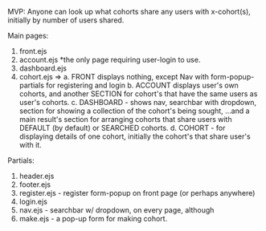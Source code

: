MVP: Anyone can look up what cohorts share any users with x-cohort(s), initially by number of users shared.

Main pages:
1. front.ejs
2. account.ejs *the only page requiring user-login to use.
3. dashboard.ejs
4. cohort.ejs
     =>
a. FRONT displays nothing, except Nav with form-popup-partials for registering and login
b. ACCOUNT displays user's own cohorts, and another SECTION for cohort's that have the same users as user's cohorts.
c. DASHBOARD - shows nav, searchbar with dropdown, section for showing a collection of the cohort's being sought,
   ...and a main result's section for arranging cohorts that share users with DEFAULT (by default) or SEARCHED cohorts.
d. COHORT - for displaying details of one cohort, initially the cohort's that share user's with it.

Partials:
1. header.ejs
2. footer.ejs
3. register.ejs - register form-popup on front page (or perhaps anywhere)
4. login.ejs
5. nav.ejs - searchbar w/ dropdown, on every page, although
6. make.ejs - a pop-up form for making cohort.
